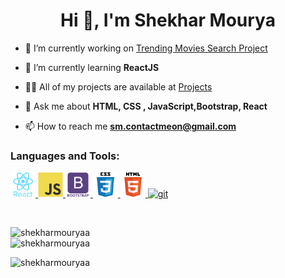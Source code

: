 <h1 align="center">Hi 👋, I'm Shekhar Mourya</h1>

- 🔭 I’m currently working on [Trending Movies Search Project](https://shekharmouryaa.github.io/trending-movies)

- 🌱 I’m currently learning **ReactJS**

- 👨‍💻 All of my projects are available at [Projects](https://github.com/shekharmouryaa)

- 💬 Ask me about **HTML, CSS , JavaScript,Bootstrap, React**

- 📫 How to reach me **sm.contactmeon@gmail.com**

<h3 align="left">Languages and Tools:</h3>
<p align="left"> <a href="https://reactjs.org/" target="_blank"> <img src="https://raw.githubusercontent.com/devicons/devicon/master/icons/react/react-original-wordmark.svg" alt="react" width="40" height="40"/> </a> <a href="https://developer.mozilla.org/en-US/docs/Web/JavaScript" target="_blank"> <img src="https://raw.githubusercontent.com/devicons/devicon/master/icons/javascript/javascript-original.svg" alt="javascript" width="40" height="40"/> </a> <a href="https://getbootstrap.com" target="_blank"> <img src="https://raw.githubusercontent.com/devicons/devicon/master/icons/bootstrap/bootstrap-plain-wordmark.svg" alt="bootstrap" width="40" height="40"/> </a> <a href="https://www.w3schools.com/css/" target="_blank"> <img src="https://raw.githubusercontent.com/devicons/devicon/master/icons/css3/css3-original-wordmark.svg" alt="css3" width="40" height="40"/> </a> <a href="https://www.w3.org/html/" target="_blank"> <img src="https://raw.githubusercontent.com/devicons/devicon/master/icons/html5/html5-original-wordmark.svg" alt="html5" width="40" height="40"/> </a> <a href="https://git-scm.com/" target="_blank"> <img src="https://www.vectorlogo.zone/logos/git-scm/git-scm-icon.svg" alt="git" width="40" height="40"/> </a>   </p> <br>

<span><img align="" src="https://github-readme-stats.vercel.app/api/top-langs?username=shekharmouryaa&show_icons=true&locale=en&layout=compact" alt="shekharmouryaa" /></span><br>
<span><img align="" src="https://github-readme-stats.vercel.app/api?username=shekharmouryaa&show_icons=true&locale=en&layout=compact" alt="shekharmouryaa"/></span>
<br>
<p align="left"> <img src="https://komarev.com/ghpvc/?username=shekharmouryaa&label=Profile%20views&color=0e75b6&style=flat" alt="shekharmouryaa" /> </p>
